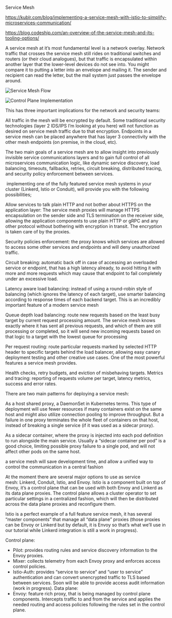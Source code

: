 Service Mesh

https://kublr.com/blog/implementing-a-service-mesh-with-istio-to-simplify-microservices-communication/

https://blog.codeship.com/an-overview-of-the-service-mesh-and-its-tooling-options/

A service mesh at it’s most fundamental level is a network overlay. Network traffic that crosses the service mesh still rides on traditional switches and routers (or their cloud analogues), but that traffic is encapsulated within another layer that the lower-level devices do not see into. You might compare it to putting a letter into an envelope and mailing it. The sender and recipient can read the letter, but the mail system just passes the envelope around.

![Service Mesh Flow](https://www.singlestoneconsulting.com/wp-content/uploads/2020/04/Service-Mesh-Flow.png)

![Control Plane Implementation](https://www.singlestoneconsulting.com/wp-content/uploads/2020/04/Screen-Shot-2020-04-09-at-12.48.00-PM-1300x624.png)

This has three important implications for the network and security teams:

All traffic in the mesh will be encrypted by default.
Some traditional security technologies (layer 2 IDS/IPS I’m looking at you here) will not function as desired on service mesh traffic due to that encryption.
Endpoints in a service mesh can be placed anywhere that has layer 3 connectivity with the other mesh endpoints (on premise, in the cloud, etc).

The two main goals of a service mesh are to allow insight into previously invisible service communications layers and to gain full control of all microservices communication logic, like dynamic service discovery, load balancing, timeouts, fallbacks, retries, circuit breaking, distributed tracing, and security policy enforcement between services. 

 implementing one of the fully featured service mesh systems in your cluster (Linkerd, Istio or Conduit), will provide you with the following possibilities;

Allow services to talk plain HTTP and not bother about HTTPS on the application layer: The service mesh proxies will manage HTTPS encapsulation on the sender side and TLS termination on the receiver side, allowing the application components to use plain HTTP or gRPC and any other protocol without bothering with encryption in transit. The encryption is taken care of by the proxies.

Security policies enforcement: the proxy knows which services are allowed to access some other services and endpoints and will deny unauthorized traffic.

Circuit breaking: automatic back off in case of accessing an overloaded service or endpoint, that has a high latency already, to avoid hitting it with more and more requests which may cause that endpoint to fail completely under an excessive load.

Latency aware load balancing: instead of using a round-robin style of balancing (which ignores the latency of each target), use smarter balancing according to response times of each backend target. This is an incredibly important feature of a modern service mesh

Queue depth load balancing: route new requests based on the least busy target by current request processing amount. The service mesh knows exactly where it has sent all previous requests, and which of them are still processing or completed, so it will send new incoming requests based on that logic to a target with the lowest queue for processing

Per request routing: route particular requests marked by selected HTTP header to specific targets behind the load balancer, allowing easy canary deployment testing and other creative use cases. One of the most powerful features a service mesh provides.

Health checks, retry budgets, and eviction of misbehaving targets.
Metrics and tracing: reporting of requests volume per target, latency metrics, success and error rates.

There are two main patterns for deploying a service mesh:

As a host shared proxy, a DaemonSet in Kubernetes terms. This type of deployment will use fewer resources if many containers exist on the same host and might also utilize connection pooling to improve throughput. But a failure in one proxy terminates the whole fleet of containers on that host, instead of breaking a single service (if it was used as a sidecar proxy).

As a sidecar container, where the proxy is injected into each pod definition to run alongside the main service. Usually a “sidecar container per pod” is a good choice, limiting possible proxy failure to a single pod, and will not affect other pods on the same host.

a service mesh will save development time, and allow a unified way to control the communication in a central fashion

At the moment there are several major options to use as service mesh: Linkerd, Conduit, Istio, and Envoy. Istio is a component built on top of Envoy, it’s a control plane that can be used with both Envoy and Linkerd as its data plane proxies. The control plane allows a cluster operator to set particular settings in a centralized fashion, which will then be distributed across the data plane proxies and reconfigure them.

Istio is a perfect example of a full feature service mesh, it has several “master components” that manage all “data plane” proxies (those proxies can be Envoy or Linkerd but by default, it is Envoy so that’s what we’ll use in our tutorial while Linkerd integration is still a work in progress).

Control plane:
* Pilot: provides routing rules and service discovery information to the Envoy proxies.
* Mixer: collects telemetry from each Envoy proxy and enforces access control policies.
* Istio-Auth: provides “service to service” and “user to service” authentication and can convert unencrypted traffic to TLS based between services. Soon will be able to provide access audit information (work in progress).
Data plane:
* Envoy: feature rich proxy, that is being managed by control plane components. Intercepts traffic to and from the service and applies the needed routing and access policies following the rules set in the control plane.


